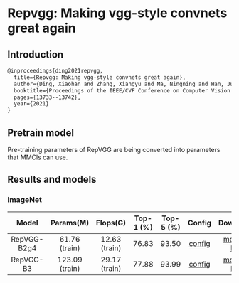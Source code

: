 # Repvgg: Making vgg-style convnets great again

## Introduction

```latex
@inproceedings{ding2021repvgg,
  title={Repvgg: Making vgg-style convnets great again},
  author={Ding, Xiaohan and Zhang, Xiangyu and Ma, Ningning and Han, Jungong and Ding, Guiguang and Sun, Jian},
  booktitle={Proceedings of the IEEE/CVF Conference on Computer Vision and Pattern Recognition},
  pages={13733--13742},
  year={2021}
}
```

## Pretrain model

Pre-training parameters of RepVGG are being converted into parameters that MMCls can use.

## Results and models

### ImageNet

|    Model    |   Params(M)    |   Flops(G)    | Top-1 (%) | Top-5 (%) |                            Config                            |                           Download                           |
| :---------: | :------------: | :-----------: | :-------: | :-------: | :----------------------------------------------------------: | :----------------------------------------------------------: |
| RepVGG-B2g4 | 61.76 (train)  | 12.63 (train) |   76.83   |   93.50   | [config](https://github.com/zhangrui-wolf/openmmlab-competition-2021/blob/main/RepVGG/configs/repvgg/repvggB2g2_64x4_imagenet.py) | [model](https://drive.google.com/file/d/12n8iVZ9ayXrVZAib4OeHbDU2vg1c4k1u/view?usp=sharing) \| [log](https://drive.google.com/file/d/1qo9HdVs3dAhVDu5DbpKxTfRvsja7AH5J/view?usp=sharing) |
|  RepVGG-B3  | 123.09 (train) | 29.17 (train) |   77.88   |   93.99   | [config](https://github.com/zhangrui-wolf/openmmlab-competition-2021/blob/main/RepVGG/configs/repvgg/repvggB2g4_64x4_imagenet.py) | [model](https://drive.google.com/file/d/12n8iVZ9ayXrVZAib4OeHbDU2vg1c4k1u/view?usp=sharing) \| [log](https://drive.google.com/file/d/1qo9HdVs3dAhVDu5DbpKxTfRvsja7AH5J/view?usp=sharing) |

